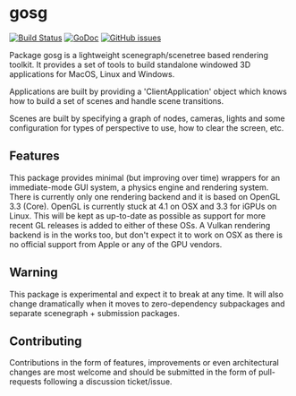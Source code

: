 # gosg
[![Build Status](https://travis-ci.org/fcvarela/gosg.svg?branch=master)](https://travis-ci.org/fcvarela/gosg) [![GoDoc](https://godoc.org/github.com/fcvarela/gosg?status.svg)](https://godoc.org/github.com/fcvarela/gosg)
[![GitHub issues](https://img.shields.io/github/issues/fcvarela/gosg.svg)](https://github.com/fcvarela/gosg/issues)

Package gosg is a lightweight scenegraph/scenetree based rendering toolkit. It provides a set of tools to build standalone windowed 3D applications for MacOS, Linux and Windows.

Applications are built by providing a 'ClientApplication' object which knows how to build a set of scenes and handle scene transitions.

Scenes are built by specifying a graph of nodes, cameras, lights and some configuration for types of perspective to use, how to clear the screen, etc.

## Features
This package provides minimal (but improving over time) wrappers for an immediate-mode GUI system, a physics engine and rendering system. There is currently only one rendering backend and it is based on OpenGL 3.3 (Core). OpenGL is currently stuck at 4.1 on OSX and 3.3 for iGPUs on Linux. This will be kept as up-to-date as possible as support for more recent GL releases is added to either of these OSs. A Vulkan rendering backend is in the works too, but don't expect it to work on OSX as there is no official support from Apple or any of the GPU vendors.

## Warning
This package is experimental and expect it to break at any time. It will also change dramatically when it moves to zero-dependency subpackages and separate scenegraph + submission packages.

## Contributing
Contributions in the form of features, improvements or even architectural changes are most welcome and should be submitted in the form of pull-requests following a discussion ticket/issue.

